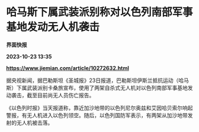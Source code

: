 # 哈马斯下属武装派别称对以色列南部军事基地发动无人机袭击
**界面快报**

**2023-10-23 13:35**

**https://www.jiemian.com/article/10272632.html**

据央视新闻，据巴勒斯坦《圣城报》23日报道，巴勒斯坦伊斯兰抵抗运动（哈马斯）下属武装派别卡桑旅宣布，使用了两架自杀式无人机对以色列南部军事基地发动袭击，截至目前尚无人员伤亡报告。

《以色列时报》当天报道称，靠近加沙地带的以色列尼尔奥兹和艾因哈贝索尔响起警报，有无人机进入以色列领空。随后，以色列国防军表示，有两架从加沙地带发射的无人机被击落。